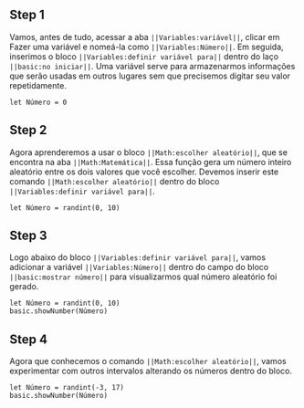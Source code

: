 


## Step 1
Vamos, antes de tudo, acessar a aba ``||Variables:variável||``,
 clicar em Fazer uma variável e nomeá-la como
  ``||Variables:Número||``. Em seguida, inserimos o bloco 
``||Variables:definir variável para||`` dentro do laço ``||basic:no iniciar||``.
Uma variável serve para armazenarmos informações que serão usadas em outros lugares sem que
precisemos digitar seu valor repetidamente.

```blocks
let Número = 0
```

## Step 2

Agora aprenderemos a usar o bloco ``||Math:escolher aleatório||``, que se encontra
 na aba ``||Math:Matemática||``. Essa função gera
 um número inteiro aleatório entre os dois valores que você escolher. Devemos inserir 
este comando ``||Math:escolher aleatório||`` dentro do bloco 
 ``||Variables:definir variável para||``.

```blocks
let Número = randint(0, 10)
```

## Step 3
Logo abaixo do bloco ``||Variables:definir variável para||``, vamos adicionar a variável ``||Variables:Número||`` dentro
  do campo do bloco ``||basic:mostrar número||`` para visualizarmos qual número aleatório foi gerado.

```blocks
let Número = randint(0, 10)
basic.showNumber(Número)
```


## Step 4
Agora que conhecemos o comando ``||Math:escolher aleatório||``, vamos experimentar 
com outros intervalos alterando os números dentro do bloco.

```blocks
let Número = randint(-3, 17)
basic.showNumber(Número)
```